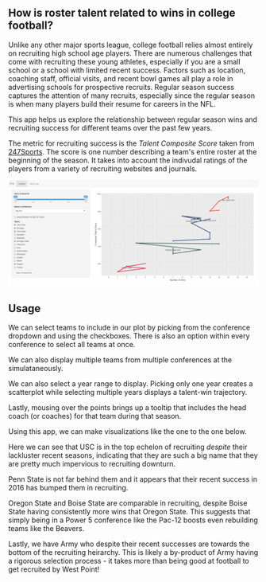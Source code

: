 ## How is roster talent related to wins in college football?

Unlike any other major sports league, college football relies almost entirely on recruiting high school age players.
There are numerous challenges that come with recruiting these young athletes, especially if you are a small school or a school with limited recent success.
Factors such as location, coaching staff, official visits, and recent bowl games all play a role in advertising schools for prospective recruits.
Regular season success captures the attention of many recruits, especially since the regular season is when many players build their resume for careers in the NFL.

This app helps us explore the relationship between regular season wins and recruiting success for different teams over the past few years.

The metric for recruiting success is the *Talent Composite Score* taken from [247Sports](https://247sports.com/Season/2019-Football/CollegeTeamTalentComposite/).
The score is one number describing a team's entire roster at the beginning of the season.
It takes into account the indivudal ratings of the players from a variety of recruiting websites and journals.

![](exampleplot.PNG)

## Usage

We can select teams to include in our plot by picking from the conference dropdown and using the checkboxes.
There is also an option within every conference to select all teams at once.

We can also display multiple teams from multiple conferences at the simulataneously.

We can also select a year range to display.
Picking only one year creates a scatterplot while selecting multiple years displays a talent-win trajectory.

Lastly, mousing over the points brings up a tooltip that includes the head coach (or coaches) for that team during that season.

Using this app, we can make visualizations like the one to the one below.

Here we can see that USC is in the top echelon of recruiting *despite* their lackluster recent seasons, indicating that they are such a big name that they are pretty much impervious to recruiting downturn.

Penn State is not far behind them and it appears that their recent success in 2016 has bumped them in recruiting.

Oregon State and Boise State are comparable in recruiting, despite Boise State having consistently more wins that Oregon State.
This suggests that simply being in a Power 5 conference like the Pac-12 boosts even rebuilding teams like the Beavers.

Lastly, we have Army who despite their recent successes are towards the bottom of the recruiting heirarchy.
This is likely a by-product of Army having a rigorous selection process - it takes more than being good at football to get recruited by West Point!


